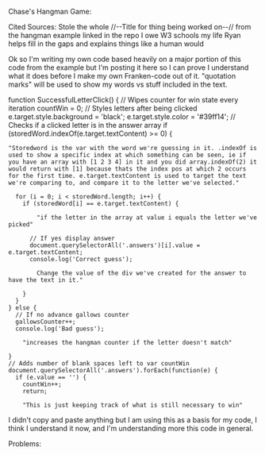 Chase's Hangman Game:

Cited Sources:
Stole the whole //--Title for thing being worked on--// from the hangman example linked in the repo
I owe W3 schools my life
Ryan helps fill in the gaps and explains things like a human would 

Ok so I'm writing my own code based heavily on a major portion of this code from the example but I'm posting it here so I can prove I understand what it does before I make my own Franken-code out of it. "quotation marks" will be used to show my words vs stuff included in the text.

function SuccessfulLetterClick() {
    // Wipes counter for win state every iteration
    countWin = 0;
    // Styles letters after being clicked
    e.target.style.background = 'black';
    e.target.style.color = '#39ff14';
    // Checks if a clicked letter is in the answer array
    if (storedWord.indexOf(e.target.textContent) >= 0) {

    "Storedword is the var with the word we're guessing in it. .indexOf is used to show a specific index at which something can be seen, ie if you have an array with [1 2 3 4] in it and you did array.indexOf(2) it would return with [1] because thats the index pos at which 2 occurs for the first time. e.target.textContent is used to target the text we're comparing to, and compare it to the letter we've selected."

      for (i = 0; i < storedWord.length; i++) {
        if (storedWord[i] == e.target.textContent) {
            
            "if the letter in the array at value i equals the letter we've picked"
            
          // If yes display answer
          document.querySelectorAll('.answers')[i].value = e.target.textContent;
          console.log('Correct guess');

            Change the value of the div we've created for the answer to have the text in it."

        }
      }
    } else {
      // If no advance gallows counter
      gallowsCounter++;
      console.log('Bad guess');

        "increases the hangman counter if the letter doesn't match"

    }
    // Adds number of blank spaces left to var countWin
    document.querySelectorAll('.answers').forEach(function(e) {
      if (e.value == '') {
        countWin++;
        return;

        "This is just keeping track of what is still necessary to win"

I didn't copy and paste anything but I am using this as a basis for my code, I think I understand it now, and I'm understanding more this code in general.

Problems:
